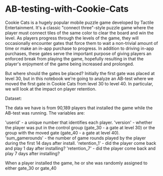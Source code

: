 # AB-testing-with-Cookie-Cats

Cookie Cats is a hugely popular mobile puzzle game developed by Tactile Entertainment. It's a classic 
"connect three"-style puzzle game where the player must connect tiles of the same color to clear the board and win the level.
As players progress through the levels of the game, they will occasionally encounter gates that force them to wait a
non-trivial amount of time or make an in-app purchase to progress. In addition to driving in-app purchases, these gates 
serve the important purpose of giving players an enforced break from playing the game, hopefully resulting in that the 
player's enjoyment of the game being increased and prolonged.

But where should the gates be placed? Initially the first gate was placed at level 30, but in this notebook we're going 
to analyze an AB-test where we moved the first gate in Cookie Cats from level 30 to level 40. In particular, we will 
look at the impact on player retention.

Dataset:

The data we have is from 90,189 players that installed the game while the AB-test was running. The variables are:

'userid' - a unique number that identifies each player.
'version' - whether the player was put in the control group (gate_30 - a gate at level 30) or the group with the moved gate 
          (gate_40 - a gate at level 40).
'sum_gamerounds' - the number of game rounds played by the player during the first 14 days after install.
'retention_1' - did the player come back and play 1 day after installing?
'retention_7' - did the player come back and play 7 days after installing?

When a player installed the game, he or she was randomly assigned to either gate_30 or gate_40
